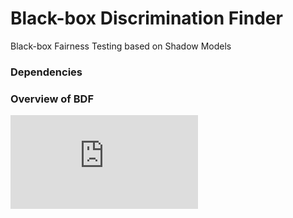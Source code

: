 # Black-box Discrimination Finder
Black-box Fairness Testing based on Shadow Models

### Dependencies

### Overview of BDF
![image](https://github.com/lenijwp/Black-box-Discrimination-Finder/blob/master/Overview.pdf)
